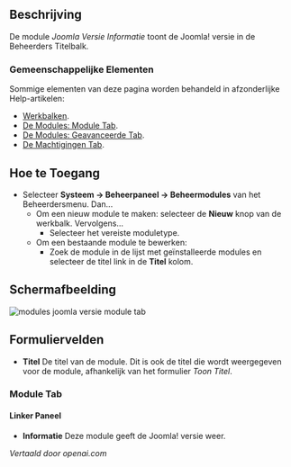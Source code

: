 <!-- Filename: Help4.x:Admin_Modules:_Joomla_Version_Information  / Display title: Modules: Joomla Versie Informatie -->

## Beschrijving

De module *Joomla Versie Informatie* toont de Joomla! versie in de 
Beheerders Titelbalk.

### Gemeenschappelijke Elementen

Sommige elementen van deze pagina worden behandeld in afzonderlijke Help-artikelen:

* [Werkbalken](jdocmanual?article=help/common-elements/toolbars).
* [De Modules: Module Tab](jdocmanual?article=help/modules/modules-module-tab).
* [De Modules: Geavanceerde Tab](jdocmanual?article=help/modules/modules-advanced-tab).
* [De Machtigingen Tab](jdocmanual?article=help/common-elements/edit-permissions).

## Hoe te Toegang

- Selecteer **Systeem → Beheerpaneel → Beheermodules** van
  het Beheerdersmenu. Dan...
  - Om een nieuw module te maken: selecteer de **Nieuw** knop van de werkbalk. Vervolgens...
    - Selecteer het vereiste moduletype.
  - Om een bestaande module te bewerken:
    - Zoek de module in de lijst met geïnstalleerde modules en selecteer de
      titel link in de **Titel** kolom.

## Schermafbeelding

![modules joomla versie module tab](../../../nl/images/modules-admin/modules-joomla-version-module-tab.png)

## Formuliervelden

- **Titel** De titel van de module. Dit is ook de titel die wordt weergegeven voor de module, afhankelijk van het formulier *Toon Titel*.

### Module Tab

#### Linker Paneel

- **Informatie** Deze module geeft de Joomla! versie weer.

*Vertaald door openai.com*

